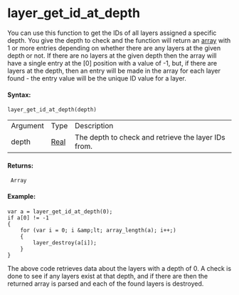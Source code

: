 # layer_get_id_at_depth

You can use this function to get the IDs of all layers assigned a
specific depth. You give the depth to check and the function will return
an [array](../../../../GML_Overview/Arrays) with 1 or more entries
depending on whether there are any layers at the given depth or not. If
there are no layers at the given depth then the array will have a single
entry at the \[0\] position with a value of -1, but, if there are layers
at the depth, then an entry will be made in the array for each layer
found - the entry value will be the unique ID value for a layer.

#### Syntax:

``` gml
layer_get_id_at_depth(depth)
```

|          |                                                                            |                                                     |
|----------|----------------------------------------------------------------------------|-----------------------------------------------------|
| Argument | Type                                                                       | Description                                         |
| depth    |  [Real](../../../../../../GameMaker_Language/GML_Overview/Data_Types)  | The depth to check and retrieve the layer IDs from. |

#### Returns:

``` gml
 Array
```

#### Example:

``` gml
var a = layer_get_id_at_depth(0);
if a[0] != -1
{
    for (var i = 0; i &amp;lt; array_length(a); i++;)
    {
        layer_destroy(a[i]);
    }
}
```

The above code retrieves data about the layers with a depth of 0. A
check is done to see if any layers exist at that depth, and if there are
then the returned array is parsed and each of the found layers is
destroyed.
